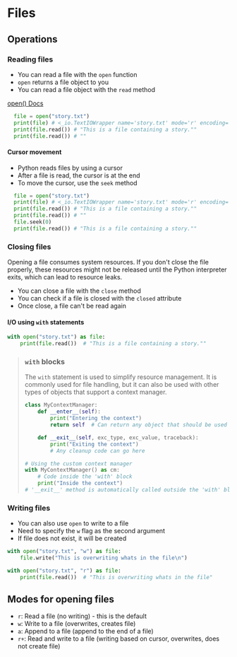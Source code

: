 # Files

## Operations

### Reading files

- You can read a file with the `open` function
- `open` returns a file object to you
- You can read a file object with the `read` method

[open() Docs](https://docs.python.org/3/library/functions.html#open)

```python
  file = open("story.txt")
  print(file) # <_io.TextIOWrapper name='story.txt' mode='r' encoding='UTF-8'>
  print(file.read()) # "This is a file containing a story.""
  print(file.read()) # ""
```

#### Cursor movement

- Python reads files by using a cursor
- After a file is read, the cursor is at the end
- To move the cursor, use the `seek` method

```python
  file = open("story.txt")
  print(file) # <_io.TextIOWrapper name='story.txt' mode='r' encoding='UTF-8'>
  print(file.read()) # "This is a file containing a story.""
  print(file.read()) # ""
  file.seek(0)
  print(file.read()) # "This is a file containing a story.""
```

### Closing files

Opening a file consumes system resources. If you don't close the file properly, these resources might not be released until the Python interpreter exits, which can lead to resource leaks.

- You can close a file with the `close` method
- You can check if a file is closed with the `closed` attribute
- Once close, a file can't be read again

#### I/O using `with` statements

```python
with open("story.txt") as file:
    print(file.read())  # "This is a file containing a story.""
```

> ### `with` blocks
>
> The `with` statement is used to simplify resource management. It is commonly used for file handling, but it can also be used with other types of objects that support a context manager.
>
> ```python
> class MyContextManager:
>     def __enter__(self):
>         print("Entering the context")
>         return self  # Can return any object that should be used within the 'with' block
>
>     def __exit__(self, exc_type, exc_value, traceback):
>         print("Exiting the context")
>         # Any cleanup code can go here
>
> # Using the custom context manager
> with MyContextManager() as cm:
>     # Code inside the 'with' block
>     print("Inside the context")
> # '__exit__' method is automatically called outside the 'with' block
> ```

### Writing files

- You can also use `open` to write to a file
- Need to specify the `w` flag as the second argument
- If file does not exist, it will be created

```python
with open("story.txt", "w") as file:
    file.write("This is overwriting whats in the file\n")

with open("story.txt", "r") as file:
    print(file.read())  # "This is overwriting whats in the file"
```

## Modes for opening files

- `r`: Read a file (no writing) - this is the default
- `w`: Write to a file (overwrites, creates file)
- `a`: Append to a file (append to the end of a file)
- `r+`: Read and write to a file (writing based on cursor, overwrites, does not create file)
